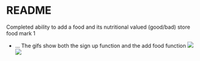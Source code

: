 # README

Completed
ability to add a food and its nutritional valued (good/bad)
store food mark 1
* ...
The gifs show both the sign up function and the add food function
![](gif1.gif)
![](gif2.gif)
